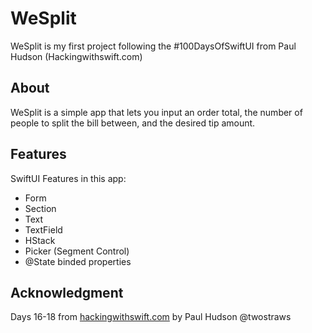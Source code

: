 # WeSplit

WeSplit is my first project following the #100DaysOfSwiftUI from Paul Hudson (Hackingwithswift.com)

## About
WeSplit is a simple app that lets you input an order total, the number of people to split the bill between, and the desired tip amount.

## Features
SwiftUI Features in this app:

* Form
* Section
* Text
* TextField
* HStack
* Picker (Segment Control)
* @State binded properties

## Acknowledgment 
Days 16-18 from [hackingwithswift.com](https://www.hackingwithswift.com/100/swiftui) by Paul  Hudson @twostraws

